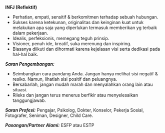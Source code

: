 **INFJ (Reflektif)**

*   Perhatian, empati, sensitif & berkomitmen terhadap sebuah hubungan.
*   Sukses karena ketekunan, originalitas dan keinginan kuat untuk melakukan apa saja yang diperlukan termasuk memberikan yg terbaik dalam pekerjaan.
*   Idealis, perfeksionis, memegang teguh prinsip.
*   Visioner, penuh ide, kreatif, suka merenung dan inspiring.
*   Biasanya diikuti dan dihormati karena kejelasan visi serta dedikasi pada hal-hal baik.

**_Saran Pengembangan:_**

*   Seimbangkan cara pandang Anda. Jangan hanya melihat sisi negatif & resiko. Namun, lihatlah sisi positif dan peluangnya.
*   Bersabarlah, jangan mudah marah dan menyalahkan orang lain atau situasi.
*   Rileks dan jangan terus menerus berfikir atau menyelesaikan tanggungjawab.

**_Saran Profesi:_** Pengajar, Psikolog, Dokter, Konselor, Pekerja Sosial, Fotografer, Seniman, Designer, Child Care.

**_Pasangan/Partner Alami:_** ESFP atau ESTP
